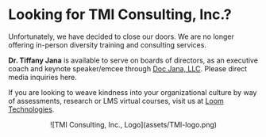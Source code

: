 # Looking for TMI Consulting, Inc.?

Unfortunately, we have decided to close our doors. We are no longer offering in-person diversity training and consulting services. 

**Dr. Tiffany Jana** is available to serve on boards of directors, as an executive coach and keynote speaker/emcee through [Doc Jana, LLC](https://www.tiffanyjana.com). Please direct media inquiries here.

If you are looking to weave kindness into your organizational culture by way of assessments, research or LMS virtual courses, visit us at [Loom Technologies](https://www.loomtheculturemap.com).

 <p style="text-align: center;">![TMI Consulting, Inc., Logo](assets/TMI-logo.png)</p>